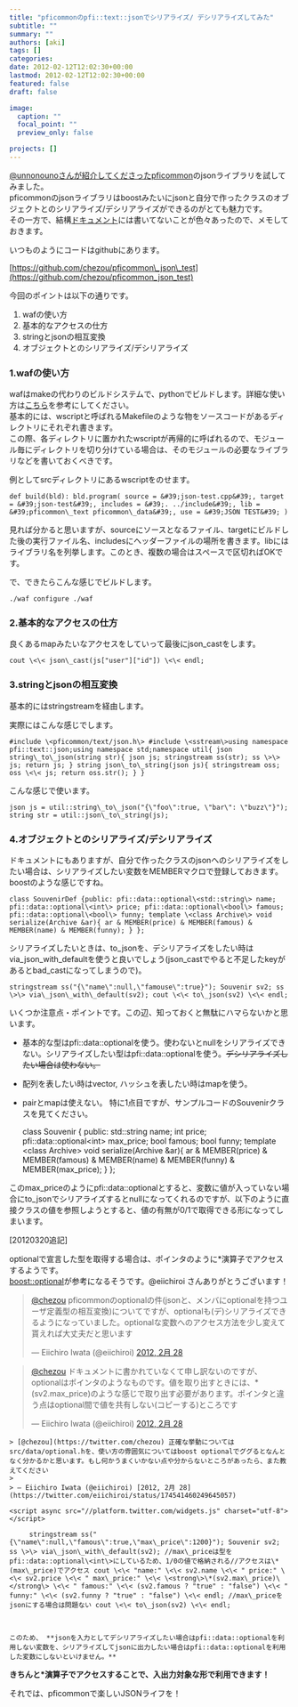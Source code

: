 ```yaml
---
title: "pficommonのpfi::text::jsonでシリアライズ/ デシリアライズしてみた"
subtitle: ""
summary: ""
authors: [aki]
tags: []
categories: 
date: 2012-02-12T12:02:30+00:00
lastmod: 2012-02-12T12:02:30+00:00
featured: false
draft: false

image:
  caption: ""
  focal_point: ""
  preview_only: false

projects: []
---
```

[@unnonounoさんが紹介してくださったpficommon](http://unnonouno.blogspot.com/2011/10/pficommon.html)のjsonライブラリを試してみました。  
pficommonのjsonライブラリはboostみたいにjsonと自分で作ったクラスのオブジェクトとのシリアライズ/デシリアライズができるのがとても魅力です。  
その一方で、結構[ドキュメント](http://pfi.github.com/pficommon/text/json.html)には書いてないことが色々あったので、メモしておきます。

いつものようにコードはgithubにあります。

[https://github.com/chezou/pficommon\_json\_test](https://github.com/chezou/pficommon_json_test)

今回のポイントは以下の通りです。

1. wafの使い方
2. 基本的なアクセスの仕方
3. stringとjsonの相互変換
4. オブジェクトとのシリアライズ/デシリアライズ

### 1.wafの使い方
wafはmakeの代わりのビルドシステムで、pythonでビルドします。詳細な使い方は[こちら](http://d.hatena.ne.jp/tanakh/20100212#p1)を参考にしてください。  
基本的には、wscriptと呼ばれるMakefileのような物をソースコードがあるディレクトリにそれぞれ書きます。  
この際、各ディレクトリに置かれたwscriptが再帰的に呼ばれるので、モジュール毎にディレクトリを切り分けている場合は、そのモジュールの必要なライブラリなどを書いておくべきです。

例としてsrcディレクトリにあるwscriptをのせます。

    def build(bld): bld.program( source = &#39;json-test.cpp&#39;, target = &#39;json-test&#39;, includes = &#39;. ../include&#39;, lib = &#39;pficommon\_text pficommon\_data&#39;, use = &#39;JSON TEST&#39; )

見れば分かると思いますが、sourceにソースとなるファイル、targetにビルドした後の実行ファイル名、includesにヘッダーファイルの場所を書きます。libにはライブラリ名を列挙します。このとき、複数の場合はスペースで区切ればOKです。

で、できたらこんな感じでビルドします。

    ./waf configure ./waf

### 2.基本的なアクセスの仕方
良くあるmapみたいなアクセスをしていって最後にjson\_castをします。

    cout \<\< json\_cast(js["user"]["id"]) \<\< endl;

### 3.stringとjsonの相互変換
基本的にはstringstreamを経由します。

実際にはこんな感じでします。

    #include \<pficommon/text/json.h\> #include \<sstream\>using namespace pfi::text::json;using namespace std;namespace util{ json string\_to\_json(string str){ json js; stringstream ss(str); ss \>\> js; return js; } string json\_to\_string(json js){ stringstream oss; oss \<\< js; return oss.str(); } }

こんな感じで使います。

    json js = util::string\_to\_json("{\"foo\":true, \"bar\": \"buzz\"}"); string str = util::json\_to\_string(js);

### 4.オブジェクトとのシリアライズ/デシリアライズ
ドキュメントにもありますが、自分で作ったクラスのjsonへのシリアライズをしたい場合は、シリアライズしたい変数をMEMBERマクロで登録しておきます。  
boostのような感じですね。

    class SouvenirDef {public: pfi::data::optional\<std::string\> name; pfi::data::optional\<int\> price; pfi::data::optional\<bool\> famous; pfi::data::optional\<bool\> funny; template \<class Archive\> void serialize(Archive &ar){ ar & MEMBER(price) & MEMBER(famous) & MEMBER(name) & MEMBER(funny); } };

シリアライズしたいときは、to\_jsonを、デシリアライズをしたい時はvia\_json\_with\_defaultを使うと良いでしょう(json\_castでやると不足したkeyがあるとbad\_castになってしまうので)。

    stringstream ss("{\"name\":null,\"famouse\":true}"); Souvenir sv2; ss \>\> via\_json\_with\_default(sv2); cout \<\< to\_json(sv2) \<\< endl;

いくつか注意点・ポイントです。この辺、知っておくと無駄にハマらないかと思います。

- 基本的な型はpfi::data::optionalを使う。使わないとnullをシリアライズできない。シリアライズしたい型はpfi::data::optional<t>を使う。<del datetime="2014-11-22T22:03:25+09:00">デシリアライズしたい場合は使わない。</del></t>
- 配列を表したい時はvector, ハッシュを表したい時はmapを使う。
- pairとmap<int int>は使えない。</int>
特に1点目ですが、サンプルコードのSouvenirクラスを見てください。

    class Souvenir { public: std::string name; int price; pfi::data::optional\<int\> max\_price; bool famous; bool funny; template \<class Archive\> void serialize(Archive &ar){ ar & MEMBER(price) & MEMBER(famous) & MEMBER(name) & MEMBER(funny) & MEMBER(max\_price); } };

このmax\_priceのようにpfi::data::optionalとすると、変数に値が入っていない場合にto\_jsonでシリアライズするとnullになってくれるのですが、以下のように直接クラスの値を参照しようとすると、値の有無が0/1で取得できる形になってしまいます。

[20120320追記]

optionalで宣言した型を取得する場合は、ポインタのように\*演算子でアクセスするようです。  
[boost::optional](http://www.kmonos.net/alang/boost/classes/optional.html)が参考になるそうです。@eiichiroi さんありがとうございます！

> [@chezou](https://twitter.com/chezou) pficommonのoptionalの件(jsonと、メンバにoptionalを持つユーザ定義型の相互変換)についてですが、optionalも(デ)シリアライズできるようになっていました。optionalな変数へのアクセス方法を少し変えて貰えれば大丈夫だと思います
> 
> — Eiichiro Iwata (@eiichiroi) [2012, 2月 28](https://twitter.com/eiichiroi/status/174539653511266305)

<script async src="//platform.twitter.com/widgets.js" charset="utf-8"></script>

> [@chezou](https://twitter.com/chezou) ドキュメントに書かれていなくて申し訳ないのですが、optionalはポインタのようなものです。値を取り出すときには、\*(sv2.max\_price)のような感じで取り出す必要があります。ポインタと違う点はoptional間で値を共有しない(コピーする)ところです
> 
> — Eiichiro Iwata (@eiichiroi) [2012, 2月 28](https://twitter.com/eiichiroi/status/174540358154321920)

<script async src="//platform.twitter.com/widgets.js" charset="utf-8"></script>  

    
    
    > [@chezou](https://twitter.com/chezou) 正確な挙動についてはsrc/data/optional.hを、使い方の雰囲気についてはboost optionalでググるとなんとなく分かるかと思います。もし何かうまくいかない点や分からないところがあったら、また教えてください
    > 
    > — Eiichiro Iwata (@eiichiroi) [2012, 2月 28](https://twitter.com/eiichiroi/status/174541460249645057)
    
    <script async src="//platform.twitter.com/widgets.js" charset="utf-8"></script>
    
         stringstream ss("{\"name\":null,\"famous\":true,\"max\_price\":1200}"); Souvenir sv2; ss \>\> via\_json\_with\_default(sv2); //max\_priceは型をpfi::data::optional\<int\>にしているため、1/0の値で格納される//アクセスは\*(max\_price)でアクセス cout \<\< "name:" \<\< sv2.name \<\< " price:" \<\< sv2.price \<\< " max\_price:" \<\< \<strong\>\*(sv2.max\_price)\</strong\> \<\< " famous:" \<\< (sv2.famous ? "true" : "false") \<\< " funny:" \<\< (sv2.funny ? "true" : "false") \<\< endl; //max\_priceをjsonにする場合は問題ない cout \<\< to\_json(sv2) \<\< endl;
    
    
    
    このため、 **jsonを入力としてデシリアライズしたい場合はpfi::data::optionalを利用しない変数を、シリアライズしてjsonに出力したい場合はpfi::data::optionalを利用した変数にしないといけません。**
    

**きちんと\*演算子でアクセスすることで、入出力対象な形で利用できます！**

それでは、pficommonで楽しいJSONライフを！


